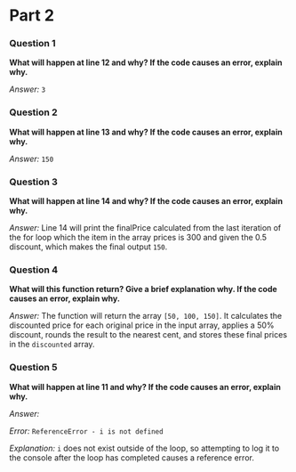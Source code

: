 # Part 2

### Question 1
**What will happen at line 12 and why? If the code causes an error, explain why.**

*Answer:* `3`

### Question 2
**What will happen at line 13 and why? If the code causes an error, explain why.**

*Answer:* `150`

### Question 3
**What will happen at line 14 and why? If the code causes an error, explain why.**

*Answer:* Line 14 will print the finalPrice calculated from the last iteration of the for loop which the item in the array prices is 300 and given the 0.5 discount, which makes the final output `150`.

### Question 4
**What will this function return? Give a brief explanation why. If the code causes an error, explain why.**

*Answer:* The function will return the array `[50, 100, 150]`. It calculates the discounted price for each original price in the input array, applies a 50% discount, rounds the result to the nearest cent, and stores these final prices in the `discounted` array.

### Question 5
**What will happen at line 11 and why? If the code causes an error, explain why.**

*Answer:*

*Error:*
`ReferenceError - i is not defined`

*Explanation:*
`i` does not exist outside of the loop, so attempting to log it to the console after the loop has completed causes a reference error.

